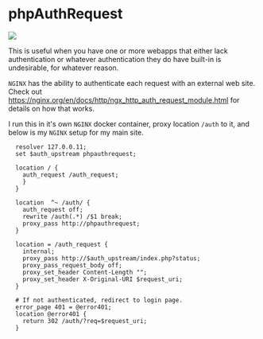 # phpAuthRequest

![](https://i.imgur.com/pbHwVp7.jpg)

This is useful when you have one or more webapps that either lack authentication or whatever authentication they do have built-in is undesirable, for whatever reason.

`NGINX` has the ability to authenticate each request with an external web site. Check out https://nginx.org/en/docs/http/ngx_http_auth_request_module.html for details on how that works.

I run this in it's own `NGINX` docker container, proxy location `/auth` to it, and below is my `NGINX` setup for my main site.

```
  resolver 127.0.0.11;
  set $auth_upstream phpauthrequest;

  location / {
    auth_request /auth_request;
    }
  }

  location  ^~ /auth/ {
    auth_request off;
    rewrite /auth(.*) /$1 break;
    proxy_pass http://phpauthrequest;
  }

  location = /auth_request {
    internal;
    proxy_pass http://$auth_upstream/index.php?status;
    proxy_pass_request_body off;
    proxy_set_header Content-Length "";
    proxy_set_header X-Original-URI $request_uri;
  }

  # If not authenticated, redirect to login page.
  error_page 401 = @error401;
  location @error401 {
    return 302 /auth/?req=$request_uri;
  }
```
